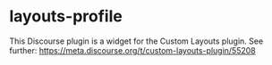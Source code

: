 # layouts-profile

This Discourse plugin is a widget for the Custom Layouts plugin. See further: https://meta.discourse.org/t/custom-layouts-plugin/55208
